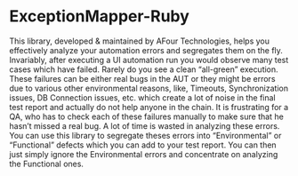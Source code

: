 ExceptionMapper-Ruby
====================

This library, developed &amp; maintained by AFour Technologies, helps you effectively analyze your automation errors and segregates them on the fly. Invariably, after executing a UI automation run you would observe many test cases which have failed. Rarely do you see a clean “all-green” execution. These failures can be either real bugs in the AUT or they might be errors due to various other environmental reasons, like, Timeouts, Synchronization issues, DB Connection issues, etc. which create a lot of noise in the final test report and actually do not help anyone in the chain. It is frustrating for a QA, who has to check each of these failures manually to make sure that he hasn’t missed a real bug. A lot of time is wasted in analyzing these errors. You can use this library to segregate theses errors into “Environmental” or “Functional” defects which you can add to your test report. You can then just simply ignore the Environmental errors and concentrate on analyzing the Functional ones.
